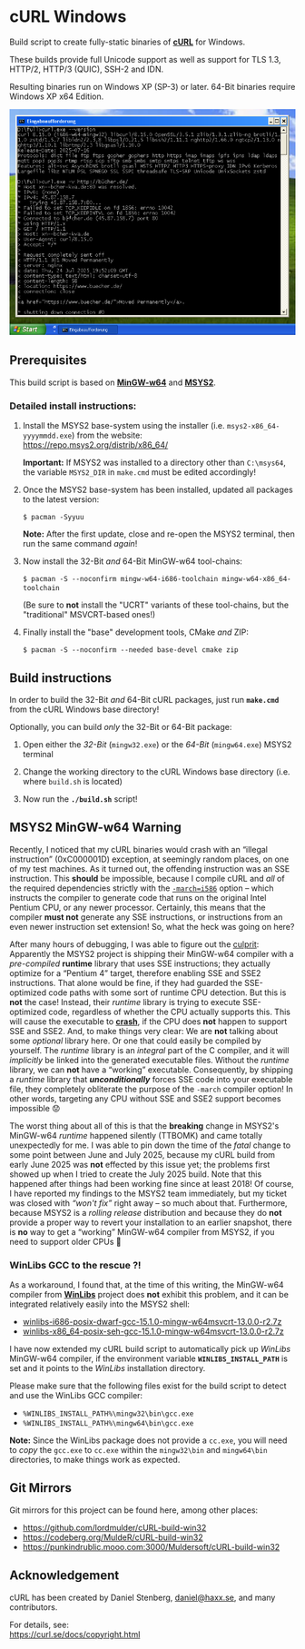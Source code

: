 # cURL Windows

Build script to create fully-static binaries of [**cURL**](https://curl.se/) for Windows.

These builds provide full Unicode support as well as support for TLS 1.3, HTTP/2, HTTP/3 (QUIC), SSH-2 and IDN.

Resulting binaries run on Windows XP (SP-3) or later. 64-Bit binaries require Windows XP x64 Edition.

![cURL](curl-screenshot.png)

## Prerequisites

This build script is based on [**MinGW-w64**](https://www.mingw-w64.org/) and [**MSYS2**](https://www.msys2.org/).

### Detailed install instructions:

1. Install the MSYS2 base-system using the installer (i.e. `msys2-x86_64-yyyymmdd.exe`) from the website:  
   <https://repo.msys2.org/distrib/x86_64/>

    **Important:** If MSYS2 was installed to a directory other than `C:\msys64`, the variable `MSYS2_DIR` in `make.cmd` must be edited accordingly!

2. Once the MSYS2 base-system has been installed, updated all packages to the latest version:
   ```
   $ pacman -Syyuu
   ```

   **Note:** After the first update, close and re-open the MSYS2 terminal, then run the same command *again*!

3. Now install the 32-Bit *and* 64-Bit MinGW-w64 tool-chains:
   ```
   $ pacman -S --noconfirm mingw-w64-i686-toolchain mingw-w64-x86_64-toolchain
   ```

   (Be sure to **not** install the "UCRT" variants of these tool-chains, but the "traditional" MSVCRT-based ones!)

4. Finally install the "base" development tools, CMake *and* ZIP:
   ```
   $ pacman -S --noconfirm --needed base-devel cmake zip
   ```

## Build instructions

In order to build the 32-Bit *and* 64-Bit cURL packages, just run **`make.cmd`** from the cURL Windows base directory!

Optionally, you can build *only* the 32-Bit or 64-Bit package:

1. Open either the *32-Bit* (`mingw32.exe`) or the *64-Bit* (`mingw64.exe`) MSYS2 terminal

2. Change the working directory to the cURL Windows base directory (i.e. where `build.sh` is located)

3. Now run the **`./build.sh`** script!

## MSYS2 MinGW-w64 Warning

Recently, I noticed that my cURL binaries would crash with an “illegal instruction” (0xC000001D) exception, at seemingly random places, on one of my test machines. As it turned out, the offending instruction was an SSE instruction. This **should** be impossible, because I compile cURL and *all* of the required dependencies strictly with the [`-march=i586`](https://gcc.gnu.org/onlinedocs/gcc-15.1.0/gcc/x86-Options.html#x86-Options-1) option &ndash; which instructs the compiler to generate code that runs on the original Intel Pentium CPU, or any newer processor. Certainly, this means that the compiler **must not** generate any SSE instructions, or instructions from an even newer instruction set extension! So, what the heck was going on here?

After many hours of debugging, I was able to figure out the [culprit](msys2-mingw32-illegal-instruction-in-runtime.png): Apparently the MSYS2 project is shipping their MinGW-w64 compiler with a *pre-compiled* **runtime** library that uses SSE instructions; they actually optimize for a “Pentium 4” target, therefore enabling SSE and SSE2 instructions. That alone would be fine, if they had guarded the SSE-optimized code paths with some sort of runtime CPU detection. But this is **not** the case! Instead, their *runtime* library is trying to execute SSE-optimized code, regardless of whether the CPU actually supports this. This will cause the executable to [**crash**](msys2-mingw32-illegal-instruction-in-runtime.png), if the CPU does **not** happen to support SSE and SSE2. And, to make things very clear: We are **not** talking about some *optional* library here. Or one that could easily be compiled by yourself. The *runtime* library is an *integral* part of the C compiler, and it will *implicitly* be linked into the generated executable files. Without the *runtime* library, we can **not** have a “working” executable. Consequently, by shipping a *runtime* library that ***unconditionally*** forces SSE code into your executable file, they completely obliterate the purpose of the `-march` compiler option! In other words, targeting any CPU without SSE and SSE2 support becomes impossible 😟

The worst thing about all of this is that the **breaking** change in MSYS2's MinGW-w64 *runtime* happened silently (TTBOMK) and came totally unexpectedly for me. I was able to pin down the time of the *fatal* change to some point between June and July 2025, because my cURL build from early June 2025 was **not** effected by this issue yet; the problems first showed up when I tried to create the July 2025 build. Note that this happened after things had been working fine since at least 2018! Of course, I have reported my findings to the MSYS2 team immediately, but my ticket was closed with *“won't fix”* right away &ndash; so much about that. Furthermore, because MSYS2 is a *rolling release* distribution and because they do **not** provide a proper way to revert your installation to an earlier snapshot, there is **no** way to get a “working” MinGW-w64 compiler from MSYS2, if you need to support older CPUs 🤷

### WinLibs GCC to the rescue ?!

As a workaround, I found that, at the time of this writing, the MinGW-w64 compiler from [**WinLibs**](https://winlibs.com/) project does **not** exhibit this problem, and it can be integrated relatively easily into the MSYS2 shell:
* [winlibs-i686-posix-dwarf-gcc-15.1.0-mingw-w64msvcrt-13.0.0-r2.7z](https://github.com/brechtsanders/winlibs_mingw/releases/download/15.1.0posix-13.0.0-msvcrt-r2/winlibs-i686-posix-dwarf-gcc-15.1.0-mingw-w64msvcrt-13.0.0-r2.7z)
* [winlibs-x86_64-posix-seh-gcc-15.1.0-mingw-w64msvcrt-13.0.0-r2.7z](https://github.com/brechtsanders/winlibs_mingw/releases/download/15.1.0posix-13.0.0-msvcrt-r2/winlibs-x86_64-posix-seh-gcc-15.1.0-mingw-w64msvcrt-13.0.0-r2.7z)

I have now extended my cURL build script to automatically pick up *WinLibs* MinGW-w64 compiler, if the environment variable **`WINLIBS_INSTALL_PATH`** is set and it points to the *WinLibs* installation directory.

Please make sure that the following files exist for the build script to detect and use the WinLibs GCC compiler:
* `%WINLIBS_INSTALL_PATH%\mingw32\bin\gcc.exe`
* `%WINLIBS_INSTALL_PATH%\mingw64\bin\gcc.exe`

**Note:** Since the WinLibs package does not provide a `cc.exe`, you will need to *copy* the `gcc.exe` to `cc.exe` within the `mingw32\bin` and `mingw64\bin` directories, to make things work as expected.

## Git Mirrors

Git mirrors for this project can be found here, among other places:

* <https://github.com/lordmulder/cURL-build-win32>
* <https://codeberg.org/MuldeR/cURL-build-win32>
* <https://punkindrublic.mooo.com:3000/Muldersoft/cURL-build-win32>

## Acknowledgement

cURL has been created by Daniel Stenberg, daniel@haxx.se, and many contributors.

For details, see:  
https://curl.se/docs/copyright.html

